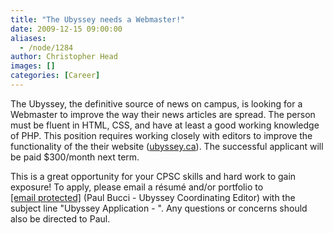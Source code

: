 ```yaml
---
title: "The Ubyssey needs a Webmaster!"
date: 2009-12-15 09:00:00
aliases:
  - /node/1284
author: Christopher Head
images: []
categories: [Career]
---
```


The Ubyssey, the definitive source of news on campus, is looking for a Webmaster to improve the way their news articles are spread. The person must be fluent in HTML, CSS, and have at least a good working knowledge of PHP. This position requires working closely with editors to improve the functionality of the their website ([ubyssey.ca](http://ubyssey.ca/)). The successful applicant will be paid $300/month next term.

This is a great opportunity for your CPSC skills and hard work to gain exposure! To apply, please email a résumé and/or portfolio to [\[email protected\]](/cdn-cgi/l/email-protection#3b585454495f52555a4f52555c7b4e594248485e4215585a) (Paul Bucci - Ubyssey Coordinating Editor) with the subject line "Ubyssey Application - <Your Name>". Any questions or concerns should also be directed to Paul.
